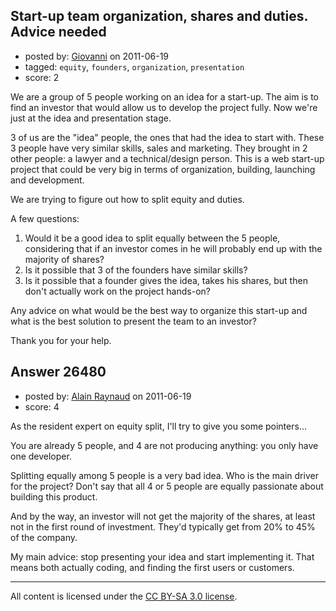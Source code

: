 ## Start-up team organization, shares and duties. Advice needed

- posted by: [Giovanni](https://stackexchange.com/users/-1/11335-giovanni) on 2011-06-19
- tagged: `equity`, `founders`, `organization`, `presentation`
- score: 2

We are a group of 5 people working on an idea for a start-up. The aim is to find an investor that would allow us to develop the project fully. Now we're just at the idea and presentation stage.

3 of us are the "idea" people, the ones that had the idea to start with. These 3 people have very similar skills, sales and marketing. They brought in 2 other people: a lawyer and a technical/design person. This is a web start-up project that could be very big in terms of organization, building, launching and development.

We are trying to figure out how to split equity and duties.

A few questions:

 1. Would it be a good idea to split equally between the 5 people, considering that if an investor comes in he will probably end up with the majority of shares?
 2. Is it possible that 3 of the founders have similar skills?
 3. Is it possible that a founder gives the idea, takes his shares, but then don't actually work on the project hands-on?

Any advice on what would be the best way to organize this start-up and what is the best solution to present the team to an investor?

Thank you for your help.


## Answer 26480

- posted by: [Alain Raynaud](https://stackexchange.com/users/-1/502-alain-raynaud) on 2011-06-19
- score: 4

As the resident expert on equity split, I'll try to give you some pointers...

You are already 5 people, and 4 are not producing anything: you only have one developer.

Splitting equally among 5 people is a very bad idea. Who is the main driver for the project? Don't say that all 4 or 5 people are equally passionate about building this product.

And by the way, an investor will not get the majority of the shares, at least not in the first round of investment. They'd typically get from 20% to 45% of the company.

My main advice: stop presenting your idea and start implementing it. That means both actually coding, and finding the first users or customers.



---

All content is licensed under the [CC BY-SA 3.0 license](https://creativecommons.org/licenses/by-sa/3.0/).
